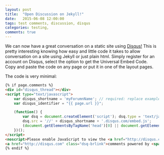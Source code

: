 ```yaml
---
layout: post
title:  "Open Discussion on Jekyll!"
date:   2015-06-08 12:00:00
tags: test comments, discussion, disqus
categories: testing, 
comments: true
---
```

We can now have a great conversation on a static site using <a href="https://disqus.com/">Disqus!</a>
This is pretty interesting knowing how easy and little code it takes to allow conversation on a site using Jekyll or just plain html. 
Simply register for an account on Disqus, select the option to get the Universal Embed Code.
Copy and paste the code on any page or put it in one of the layout pages.

The code is very minimal:


``` html
{% if page.comments %}
<div id="disqus_thread"></div>
<script type="text/javascript">
    var disqus_shortname = 'myForumnName'; // required: replace example with your forum shortname
    var disqus_identifier = "{{ page.url }}";

    (function() {
        var dsq = document.createElement('script'); dsq.type = 'text/javascript'; dsq.async = true;
        dsq.src = '//' + disqus_shortname + '.disqus.com/embed.js';
        (document.getElementsByTagName('head')[0] || document.getElementsByTagName('body')[0]).appendChild(dsq);
    })();
</script>
<noscript>Please enable JavaScript to view the <a href="http://disqus.com/?ref_noscript">comments powered by Disqus.</a></noscript>
<a href="http://disqus.com" class="dsq-brlink">comments powered by <span class="logo-disqus">Disqus</span></a>
{% endif %}
```
